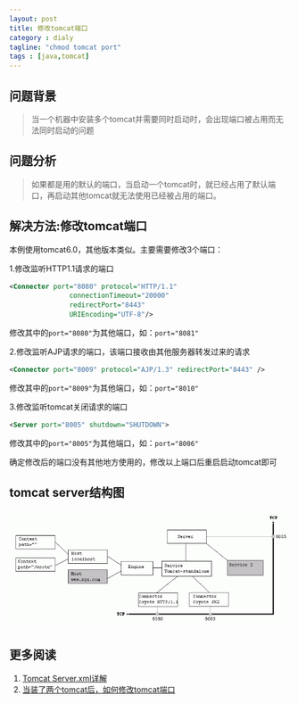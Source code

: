 ```yaml
---
layout: post
title: 修改tomcat端口
category : dialy
tagline: "chmod tomcat port"
tags : [java,tomcat]
---
```


## 问题背景
> 当一个机器中安装多个tomcat并需要同时启动时，会出现端口被占用而无法同时启动的问题

## 问题分析
> 如果都是用的默认的端口，当启动一个tomcat时，就已经占用了默认端口，再启动其他tomcat就无法使用已经被占用的端口。

## 解决方法:修改tomcat端口
本例使用tomcat6.0，其他版本类似。主要需要修改3个端口：

1.修改监听HTTP1.1请求的端口
```xml
<Connector port="8080" protocol="HTTP/1.1" 
               connectionTimeout="20000" 
               redirectPort="8443" 
			   URIEncoding="UTF-8"/>
```
修改其中的`port="8080"`为其他端口，如：`port="8081"`

2.修改监听AJP请求的端口，该端口接收由其他服务器转发过来的请求
```xml
<Connector port="8009" protocol="AJP/1.3" redirectPort="8443" />
```
修改其中的`port="8009"`为其他端口，如：`port="8010"`

3.修改监听tomcat关闭请求的端口
```xml
<Server port="8005" shutdown="SHUTDOWN">
```
修改其中的`port="8005"`为其他端口，如：`port="8006"`

确定修改后的端口没有其他地方使用的，修改以上端口后重启启动tomcat即可
## tomcat server结构图
![tocmcat-srartup](../images/01-11-01-tomcat-startup.gif)

## 更多阅读
1. [Tomcat Server.xml详解](http://www.cnblogs.com/gugnv/archive/2012/02/01/2334187.html)
2. [当装了两个tomcat后，如何修改tomcat端口](http://blog.csdn.net/alongwilliam/article/details/8199974)

